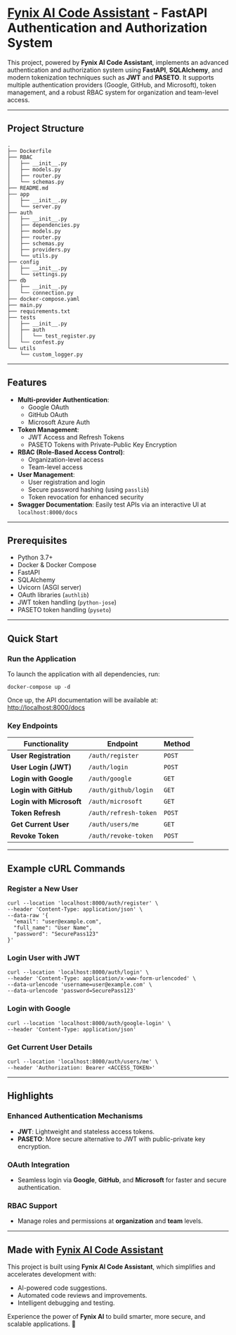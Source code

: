 
# [Fynix AI Code Assistant](https://marketplace.visualstudio.com/items?itemName=Fynix.fynix) - FastAPI Authentication and Authorization System

This project, powered by **Fynix AI Code Assistant**, implements an advanced authentication and authorization system using **FastAPI**, **SQLAlchemy**, and modern tokenization techniques such as **JWT** and **PASETO**. It supports multiple authentication providers (Google, GitHub, and Microsoft), token management, and a robust RBAC system for organization and team-level access.

---

## Project Structure

```plaintext
.
├── Dockerfile
├── RBAC
│   ├── __init__.py
│   ├── models.py
│   ├── router.py
│   └── schemas.py
├── README.md
├── app
│   ├── __init__.py
│   └── server.py
├── auth
│   ├── __init__.py
│   ├── dependencies.py
│   ├── models.py
│   ├── router.py
│   ├── schemas.py
│   ├── providers.py
│   └── utils.py
├── config
│   ├── __init__.py
│   └── settings.py
├── db
│   ├── __init__.py
│   └── connection.py
├── docker-compose.yaml
├── main.py
├── requirements.txt
├── tests
│   ├── __init__.py
│   ├── auth
│   │   └── test_register.py
│   └── confest.py
└── utils
    └── custom_logger.py
```

---

## Features

- **Multi-provider Authentication**:
  - Google OAuth
  - GitHub OAuth
  - Microsoft Azure Auth
- **Token Management**:
  - JWT Access and Refresh Tokens
  - PASETO Tokens with Private-Public Key Encryption
- **RBAC (Role-Based Access Control)**:
  - Organization-level access
  - Team-level access
- **User Management**:
  - User registration and login
  - Secure password hashing (using `passlib`)
  - Token revocation for enhanced security
- **Swagger Documentation**: Easily test APIs via an interactive UI at `localhost:8000/docs`

---

## Prerequisites

- Python 3.7+
- Docker & Docker Compose
- FastAPI
- SQLAlchemy
- Uvicorn (ASGI server)
- OAuth libraries (`authlib`)
- JWT token handling (`python-jose`)
- PASETO token handling (`pyseto`)

---

## Quick Start

### Run the Application

To launch the application with all dependencies, run:

```plaintext
docker-compose up -d
```

Once up, the API documentation will be available at: [http://localhost:8000/docs](http://localhost:8000/docs)

### Key Endpoints

| Functionality               | Endpoint                         | Method   |
|-----------------------------|----------------------------------|----------|
| **User Registration**       | `/auth/register`                | `POST`   |
| **User Login (JWT)**        | `/auth/login`                   | `POST`   |
| **Login with Google**       | `/auth/google`                  | `GET`    |
| **Login with GitHub**       | `/auth/github/login`            | `GET`    |
| **Login with Microsoft**    | `/auth/microsoft`               | `GET`    |
| **Token Refresh**           | `/auth/refresh-token`           | `POST`   |
| **Get Current User**        | `/auth/users/me`                | `GET`    |
| **Revoke Token**            | `/auth/revoke-token`            | `POST`   |

---

## Example cURL Commands

### Register a New User
```plaintext
curl --location 'localhost:8000/auth/register' \
--header 'Content-Type: application/json' \
--data-raw '{
  "email": "user@example.com",
  "full_name": "User Name",
  "password": "SecurePass123"
}'
```

### Login User with JWT
```plaintext
curl --location 'localhost:8000/auth/login' \
--header 'Content-Type: application/x-www-form-urlencoded' \
--data-urlencode 'username=user@example.com' \
--data-urlencode 'password=SecurePass123'
```

### Login with Google
```plaintext
curl --location 'localhost:8000/auth/google-login' \
--header 'Content-Type: application/json'
```

### Get Current User Details
```plaintext
curl --location 'localhost:8000/auth/users/me' \
--header 'Authorization: Bearer <ACCESS_TOKEN>'
```

---

## Highlights

### Enhanced Authentication Mechanisms
- **JWT**: Lightweight and stateless access tokens.
- **PASETO**: More secure alternative to JWT with public-private key encryption.

### OAuth Integration
- Seamless login via **Google**, **GitHub**, and **Microsoft** for faster and secure authentication.

### RBAC Support
- Manage roles and permissions at **organization** and **team** levels.

---

## Made with [Fynix AI Code Assistant](https://marketplace.visualstudio.com/items?itemName=Fynix.fynix)

This project is built using **Fynix AI Code Assistant**, which simplifies and accelerates development with:
- AI-powered code suggestions.
- Automated code reviews and improvements.
- Intelligent debugging and testing.

Experience the power of **Fynix AI** to build smarter, more secure, and scalable applications. 🚀
